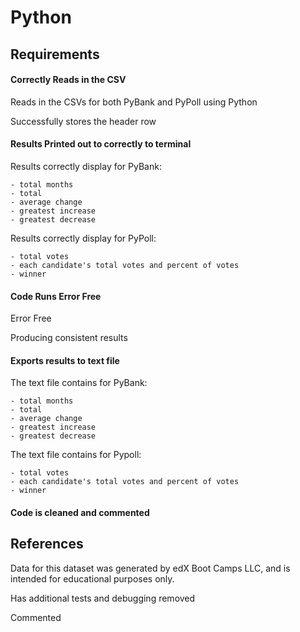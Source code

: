 # Python

## Requirements

#### Correctly Reads in the CSV

Reads in the CSVs for both PyBank and PyPoll using Python

Successfully stores the header row

#### Results Printed out to correctly to terminal 

Results correctly display for PyBank:

    - total months
    - total
    - average change
    - greatest increase
    - greatest decrease

Results correctly display for PyPoll:

    - total votes
    - each candidate's total votes and percent of votes
    - winner

#### Code Runs Error Free

Error Free

Producing consistent results

#### Exports results to text file

The text file contains for PyBank:

    - total months
    - total
    - average change
    - greatest increase
    - greatest decrease

The text file contains for Pypoll:

    - total votes
    - each candidate's total votes and percent of votes
    - winner

#### Code is cleaned and commented

## References
Data for this dataset was generated by edX Boot Camps LLC, and is intended for educational purposes only.

Has additional tests and debugging removed

Commented
